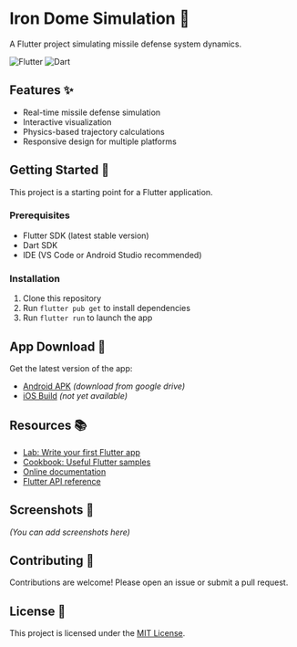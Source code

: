 # Iron Dome Simulation 🚀

A Flutter project simulating missile defense system dynamics.

![Flutter](https://img.shields.io/badge/Flutter-%2302569B.svg?style=for-the-badge&logo=Flutter&logoColor=white)
![Dart](https://img.shields.io/badge/dart-%230175C2.svg?style=for-the-badge&logo=dart&logoColor=white)

## Features ✨

- Real-time missile defense simulation
- Interactive visualization
- Physics-based trajectory calculations
- Responsive design for multiple platforms

## Getting Started 🏁

This project is a starting point for a Flutter application.

### Prerequisites
- Flutter SDK (latest stable version)
- Dart SDK
- IDE (VS Code or Android Studio recommended)

### Installation
1. Clone this repository
2. Run `flutter pub get` to install dependencies
3. Run `flutter run` to launch the app

## App Download 📲

Get the latest version of the app:
- [Android APK]([https://example.com/iron_dome_simulation.apk](https://drive.google.com/drive/folders/1CU2QosXPAzrmTTAMM9KJIo28zF8C_qlH?usp=sharing)) *(download from google drive)*
- [iOS Build](https://example.com/iron_dome_simulation.ipa) *(not yet available)*

## Resources 📚

- [Lab: Write your first Flutter app](https://docs.flutter.dev/get-started/codelab)
- [Cookbook: Useful Flutter samples](https://docs.flutter.dev/cookbook)
- [Online documentation](https://docs.flutter.dev/)
- [Flutter API reference](https://api.flutter.dev/)

## Screenshots 📸

*(You can add screenshots here)*

## Contributing 🤝

Contributions are welcome! Please open an issue or submit a pull request.

## License 📄

This project is licensed under the [MIT License](LICENSE).

